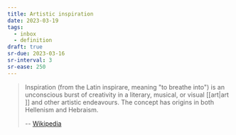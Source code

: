 ```yaml
---
title: Artistic inspiration
date: 2023-03-19
tags:
  - inbox
  - definition
draft: true
sr-due: 2023-03-16
sr-interval: 3
sr-ease: 250
---
```


> Inspiration (from the Latin inspirare, meaning "to breathe into") is an
> unconscious burst of creativity in a literary, musical, or visual
> [[art|art ]] and other artistic endeavours. The concept has origins
> in both Hellenism and Hebraism.
>
> -- [Wikipedia](https://en.wikipedia.org/wiki/Artistic_inspiration)
